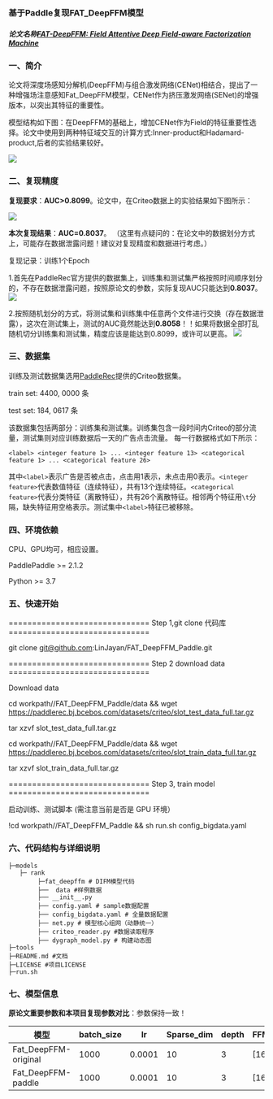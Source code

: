 ### 基于Paddle复现FAT_DeepFFM模型
##### **论文名称**<a href="https://arxiv.org/pdf/1905.06336.pdff">FAT-DeepFFM: Field Attentive Deep Field-aware Factorization Machine</a>

### **一、简介**

论文将深度场感知分解机(DeepFFM)与组合激发网络(CENet)相结合，提出了一种增强场注意感知Fat_DeepFFM模型，CENet作为挤压激发网络(SENet)的增强版本，以突出其特征的重要性。

模型结构如下图：在DeepFFM的基础上，增加CENet作为Field的特征重要性选择。论文中使用到两种特征域交互的计算方式:Inner-product和Hadamard-product,后者的实验结果较好。

![](https://ai-studio-static-online.cdn.bcebos.com/21504be5f36145cba22c4db58014c555f8220129ce6d4729af61975a03e42b99)

### **二、复现精度**

**复现要求**：**AUC>0.8099**。论文中，在Criteo数据上的实验结果如下图所示：

![](https://ai-studio-static-online.cdn.bcebos.com/02905ca3c6ec4e609f17ef081584268e74fd7c4e5afd4bbc8be1f483ac1a347e)

**本次复现结果**：**AUC=0.8037**。
（这里有点疑问的：在论文中的数据划分方式上，可能存在数据泄露问题！建议对复现精度和数据进行考虑。）

复现记录：训练1个Epoch

1.首先在PaddleRec官方提供的数据集上，训练集和测试集严格按照时间顺序划分的，不存在数据泄露问题，按照原论文的参数，实际复现AUC只能达到**0.8037**。
![](https://ai-studio-static-online.cdn.bcebos.com/eb9736057a3f44eba84177c922cb9ad192f216499a7a48488a05fb078f0aef7c)


2.按照随机划分的方式，将测试集和训练集中任意两个文件进行交换（存在数据泄露），这次在测试集上，测试的AUC竟然能达到**0.8058**！！如果将数据全部打乱随机切分训练集和测试集，精度应该是能达到0.8099，或许可以更高。
![](https://ai-studio-static-online.cdn.bcebos.com/0032b78f88f943dfb5f8eaf5c72d9add5b91e11b4f6d4867ae89c7d42eea917d)


### **三、数据集**
训练及测试数据集选用[PaddleRec](https://github.com/PaddlePaddle/PaddleRec/blob/release/2.1.0/datasets/criteo/run.sh)提供的Criteo数据集。

train set: 4400, 0000 条

test set: 184, 0617 条

该数据集包括两部分：训练集和测试集。训练集包含一段时间内Criteo的部分流量，测试集则对应训练数据后一天的广告点击流量。
每一行数据格式如下所示：
```
<label> <integer feature 1> ... <integer feature 13> <categorical feature 1> ... <categorical feature 26>
```
其中```<label>```表示广告是否被点击，点击用1表示，未点击用0表示。```<integer feature>```代表数值特征（连续特征），共有13个连续特征。```<categorical feature>```代表分类特征（离散特征），共有26个离散特征。相邻两个特征用```\t```分隔，缺失特征用空格表示。测试集中```<label>```特征已被移除。  

### **四、环境依赖**
CPU、GPU均可，相应设置。

PaddlePaddle >= 2.1.2

Python >= 3.7

### **五、快速开始**

 ============================== Step 1,git clone 代码库 ==============================
 
git clone git@github.com:LinJayan/FAT_DeepFFM_Paddle.git

============================== Step 2 download data ==============================

Download  data

cd workpath//FAT_DeepFFM_Paddle/data && wget https://paddlerec.bj.bcebos.com/datasets/criteo/slot_test_data_full.tar.gz

tar xzvf slot_test_data_full.tar.gz
    
cd workpath//FAT_DeepFFM_Paddle/data && wget https://paddlerec.bj.bcebos.com/datasets/criteo/slot_train_data_full.tar.gz

tar xzvf slot_train_data_full.tar.gz

============================== Step 3, train model ==============================

启动训练、测试脚本 (需注意当前是否是 GPU 环境）

!cd workpath//FAT_DeepFFM_Paddle && sh run.sh config_bigdata.yaml

### **六、代码结构与详细说明**
```
├─models
   ├─ rank
        ├─fat_deepffm # DIFM模型代码
        ├──  data #样例数据
        ├── __init__.py
        ├── config.yaml # sample数据配置
        ├── config_bigdata.yaml # 全量数据配置
        ├── net.py # 模型核心组网（动静统一）
        ├── criteo_reader.py #数据读取程序
        ├── dygraph_model.py # 构建动态图
├─tools
├─README.md #文档
├─LICENSE #项目LICENSE
├─run.sh
```

### **七、模型信息**
**原论文重要参数和本项目复现参数对比**：参数保持一致！

|模型 | batch_size |lr |Sparse_dim |depth |FFM_dnn_size |other_dnn_size |activate |drop_out |reduction |
| -------- | -------- | -------- | -------- | -------- | -------- | -------- | -------- | -------- | -------- |
| Fat_DeepFFM-original | 1000 | 0.0001 |10 |3 |[1600,1600] |[400,400] |ReLU |0.5 |1 |
| Fat_DeepFFM-paddle | 1000 | 0.0001 |10 |3 |[1600,1600] |[400,400] |ReLU  |0.5 |1 |
